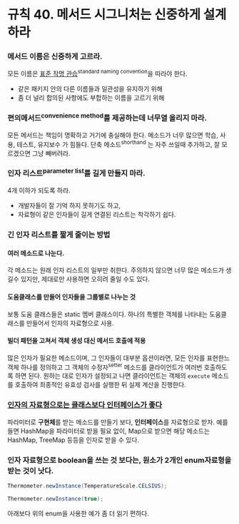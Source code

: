 # 규칙 40. 메서드 시그니처는 신중하게 설계하라

### 메서드 이름은 신중하게 고르라.
모든 이름은 [표준 작명 관습](data/rule56.md)<sup>standard naming convention</sup>을 따라야 한다. 

- 같은 패키지 안의 다른 이름들과 일관성을 유지하기 위해
- 좀 더 널리 합의된 사항에도 부합하는 이름을 고르기 위해

### 편의메서드<sup>convenience method</sup>를 제공하는데 너무열 올리지 마라.

모든 메서드는 책임이 명확하고 거기에 충실해야 한다. 메소드가 너무 많으면 학습, 사용, 테스트, 유지보수 가 힘들다. 
단축 메소드<sup>shorthand</sup> 는 자주 쓰일때 추가하고, 잘 모르겠으면 그냥 빼버려라.

### 인자 리스트<sup>parameter list</sup>를 길게 만들지 마라.
4개 이하가 되도록 하라.
- 개발자들이 잘 기억 하지 못하기도 하고,
- 자료형이 같은 인자들이 길게 연결된 리스트는 착각하기 쉽다.

### 긴 인자 리스트를 짧게 줄이는 방법

#### 여러 메소드로 나눈다.
각 메소드는 원래 인자 리스트의 일부만 취한다. 주의하지 않으면 너무 많은 메소드가 생길수 있지만, 제대로만 사용하면 오히려 줄일 수도 있다.

#### 도움클래스를 만들어 인자들을 그룹별로 나누는 것
보통 도움 클래스들은 static 멤버 클래스이다. 하나의 특별한 객체를 나타내는 도움클래스를 만들어서 인자의 자료형으로 사용.

#### 빌더 패턴을 고쳐서 객체 생성 대신 메서드 호출에 적용
많은 인자가 필요한 메소드이며, 그 인자들이 대부분 옵션이라면, 모든 인자를 표현한느 객체 하나를 정의하고 그 객체의 수정자<sup>setter</sup> 메소드를 클라이언트가 여러번 호출하도록 하면 된다. 원하는 대로 인자가 설정되고 나면 클라이언트는 객체의 `execute` 메소드를 호출하여 최종적인 유효성 검사를 실행한 뒤 실제 계산을 진행한다.

### [인자의 자료형으로는 클래스보다 인터페이스가 좋다](data/rule52.md)
파라미터로 **구현체**를 받는 메소드를 만들기 보다, **인터페이스**를 자료형으로 받자.
예를 들면 HashMap을 파라미터로 받을 필요 없이, Map으로 받으면 해당 메소드는 HashMap, TreeMap 등등을 인자로 받을 수 있다. 

### 인자 자료형으로 boolean을 쓰는 것 보다는, 원소가 2개인 enum자료형을 받는 것이 낫다.

```java
Thermometer.newInstance(TemperatureScale.CELSIUS);

Thermometer.newInstance(true);
```
아래보다 위의 enum을 사용한 예가 좀 더 읽기 편하다. 